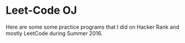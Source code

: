 # Leet-Code OJ
Here are some some practice programs that I did on Hacker Rank and mostly LeetCode during Summer 2016.
